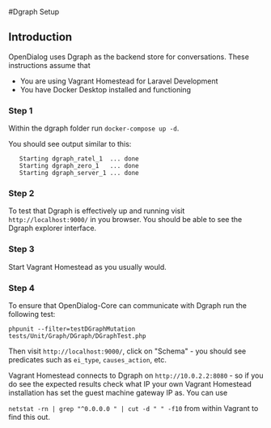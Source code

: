 #Dgraph Setup

## Introduction

OpenDialog uses Dgraph as the backend store for conversations. These instructions
assume that 
- You are using Vagrant Homestead for Laravel Development
- You have Docker Desktop installed and functioning

### Step 1

Within the dgraph folder run `docker-compose up -d`.

You should see output similar to this:

```
   Starting dgraph_ratel_1  ... done
   Starting dgraph_zero_1   ... done
   Starting dgraph_server_1 ... done
```

### Step 2

To test that Dgraph is effectively up and running visit `http://localhost:9000/` in 
you browser. You should be able to see the Dgraph explorer interface.

### Step 3

Start Vagrant Homestead as you usually would. 

### Step 4

To ensure that OpenDialog-Core can communicate with Dgraph run the following test:

`phpunit --filter=testDGraphMutation tests/Unit/Graph/DGraph/DGraphTest.php`

Then visit `http://localhost:9000/`, click on "Schema" - you should see predicates such
as `ei_type`, `causes_action`, etc. 

Vagrant Homestead connects to Dgraph on `http://10.0.2.2:8080` - so if you do see the 
expected results check what IP your own Vagrant Homestead installation has set the guest 
machine gateway IP as. You can use

`netstat -rn | grep "^0.0.0.0 " | cut -d " " -f10` from within Vagrant to find this out.